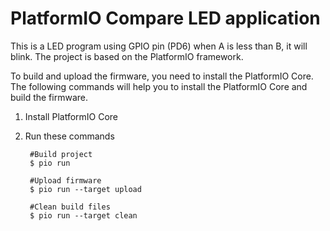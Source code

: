 # PlatformIO Compare LED application
This is a LED  program using GPIO pin (PD6) when A is less than B, it will blink. The project is based on the PlatformIO framework.

To build and upload the firmware, you need to install the PlatformIO Core. The following commands will help you to install the PlatformIO Core and build the firmware.

1. Install PlatformIO Core
2. Run these commands
   
        #Build project
        $ pio run
  
        #Upload firmware
        $ pio run --target upload
  
        #Clean build files
        $ pio run --target clean
